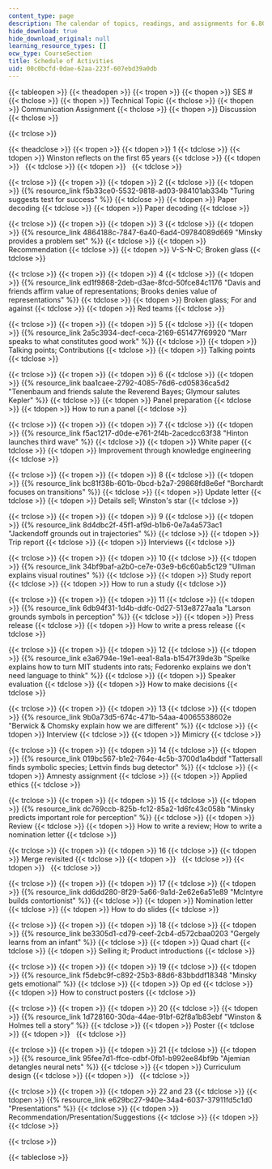 ```yaml
---
content_type: page
description: The calendar of topics, readings, and assignments for 6.803.
hide_download: true
hide_download_original: null
learning_resource_types: []
ocw_type: CourseSection
title: Schedule of Activities
uid: 00c0bcfd-0dae-62aa-223f-607ebd39a0db
---
```


{{< tableopen >}}
{{< theadopen >}}
{{< tropen >}}
{{< thopen >}}
SES #
{{< thclose >}}
{{< thopen >}}
Technical Topic
{{< thclose >}}
{{< thopen >}}
Communication Assignment
{{< thclose >}}
{{< thopen >}}
Discussion
{{< thclose >}}

{{< trclose >}}

{{< theadclose >}}
{{< tropen >}}
{{< tdopen >}}
1
{{< tdclose >}}
{{< tdopen >}}
Winston reflects on the first 65 years
{{< tdclose >}}
{{< tdopen >}}
 
{{< tdclose >}}
{{< tdopen >}}
 
{{< tdclose >}}

{{< trclose >}}
{{< tropen >}}
{{< tdopen >}}
2
{{< tdclose >}}
{{< tdopen >}}
{{% resource_link f5b33ce0-5532-9818-ad03-984101ab334b "Turing suggests test for success" %}}
{{< tdclose >}}
{{< tdopen >}}
Paper decoding
{{< tdclose >}}
{{< tdopen >}}
Paper decoding
{{< tdclose >}}

{{< trclose >}}
{{< tropen >}}
{{< tdopen >}}
3
{{< tdclose >}}
{{< tdopen >}}
{{% resource_link 4864188c-7847-6a40-6ad4-09784089d669 "Minsky provides a problem set" %}}
{{< tdclose >}}
{{< tdopen >}}
Recommendation
{{< tdclose >}}
{{< tdopen >}}
V-S-N-C; Broken glass
{{< tdclose >}}

{{< trclose >}}
{{< tropen >}}
{{< tdopen >}}
4
{{< tdclose >}}
{{< tdopen >}}
{{% resource_link ed1f9868-2deb-d3ae-8fcd-50fce84c1176 "Davis and friends affirm value of representations; Brooks denies value of representations" %}}
{{< tdclose >}}
{{< tdopen >}}
Broken glass; For and against
{{< tdclose >}}
{{< tdopen >}}
Red teams
{{< tdclose >}}

{{< trclose >}}
{{< tropen >}}
{{< tdopen >}}
5
{{< tdclose >}}
{{< tdopen >}}
{{% resource_link 2a5c3934-decf-ceca-2169-651477f69920 "Marr speaks to what constitutes good work" %}}
{{< tdclose >}}
{{< tdopen >}}
Talking points; Contributions
{{< tdclose >}}
{{< tdopen >}}
Talking points
{{< tdclose >}}

{{< trclose >}}
{{< tropen >}}
{{< tdopen >}}
6
{{< tdclose >}}
{{< tdopen >}}
{{% resource_link baa1caee-2792-4085-76d6-cd05836ca5d2 "Tenenbaum and friends salute the Reverend Bayes; Glymour salutes Kepler" %}}
{{< tdclose >}}
{{< tdopen >}}
Panel preparation
{{< tdclose >}}
{{< tdopen >}}
How to run a panel
{{< tdclose >}}

{{< trclose >}}
{{< tropen >}}
{{< tdopen >}}
7
{{< tdclose >}}
{{< tdopen >}}
{{% resource_link f5ac1217-d0de-e761-2f4b-2acedcc63f38 "Hinton launches third wave" %}}
{{< tdclose >}}
{{< tdopen >}}
White paper
{{< tdclose >}}
{{< tdopen >}}
Improvement through knowledge engineering
{{< tdclose >}}

{{< trclose >}}
{{< tropen >}}
{{< tdopen >}}
8
{{< tdclose >}}
{{< tdopen >}}
{{% resource_link bc81f38b-601b-0bcd-b2a7-29868fd8e6ef "Borchardt focuses on transitions" %}}
{{< tdclose >}}
{{< tdopen >}}
Update letter
{{< tdclose >}}
{{< tdopen >}}
Details sell; Winston's star
{{< tdclose >}}

{{< trclose >}}
{{< tropen >}}
{{< tdopen >}}
9
{{< tdclose >}}
{{< tdopen >}}
{{% resource_link 8d4dbc2f-45f1-af9d-b1b6-0e7a4a573ac1 "Jackendoff grounds out in trajectories" %}}
{{< tdclose >}}
{{< tdopen >}}
Trip report
{{< tdclose >}}
{{< tdopen >}}
Interviews
{{< tdclose >}}

{{< trclose >}}
{{< tropen >}}
{{< tdopen >}}
10
{{< tdclose >}}
{{< tdopen >}}
{{% resource_link 34bf9baf-a2b0-ce7e-03e9-b6c60ab5c129 "Ullman explains visual routines" %}}
{{< tdclose >}}
{{< tdopen >}}
Study report
{{< tdclose >}}
{{< tdopen >}}
How to run a study
{{< tdclose >}}

{{< trclose >}}
{{< tropen >}}
{{< tdopen >}}
11
{{< tdclose >}}
{{< tdopen >}}
{{% resource_link 6db94f31-1d4b-ddfc-0d27-513e8727aa1a "Larson grounds symbols in perception" %}}
{{< tdclose >}}
{{< tdopen >}}
Press release
{{< tdclose >}}
{{< tdopen >}}
How to write a press release
{{< tdclose >}}

{{< trclose >}}
{{< tropen >}}
{{< tdopen >}}
12
{{< tdclose >}}
{{< tdopen >}}
{{% resource_link e3a6794e-19e1-eea1-8a1a-b1547f39de3b "Spelke explains how to turn MIT students into rats; Fedorenko explains we don't need language to think" %}}
{{< tdclose >}}
{{< tdopen >}}
Speaker evaluation
{{< tdclose >}}
{{< tdopen >}}
How to make decisions
{{< tdclose >}}

{{< trclose >}}
{{< tropen >}}
{{< tdopen >}}
13
{{< tdclose >}}
{{< tdopen >}}
{{% resource_link 9b0a73d5-674c-471b-54aa-40065538602e "Berwick & Chomsky explain how we are different" %}}
{{< tdclose >}}
{{< tdopen >}}
Interview
{{< tdclose >}}
{{< tdopen >}}
Mimicry
{{< tdclose >}}

{{< trclose >}}
{{< tropen >}}
{{< tdopen >}}
14
{{< tdclose >}}
{{< tdopen >}}
{{% resource_link 019bc567-b1e2-764e-4c5b-3700d1a4bddf "Tattersall finds symbolic species; Lettvin finds bug detector" %}}
{{< tdclose >}}
{{< tdopen >}}
Amnesty assignment
{{< tdclose >}}
{{< tdopen >}}
Applied ethics
{{< tdclose >}}

{{< trclose >}}
{{< tropen >}}
{{< tdopen >}}
15
{{< tdclose >}}
{{< tdopen >}}
{{% resource_link dc769ccb-825b-fc12-85a2-1d6fc43c058b "Minsky predicts important role for perception" %}}
{{< tdclose >}}
{{< tdopen >}}
Review
{{< tdclose >}}
{{< tdopen >}}
How to write a review; How to write a nomination letter
{{< tdclose >}}

{{< trclose >}}
{{< tropen >}}
{{< tdopen >}}
16
{{< tdclose >}}
{{< tdopen >}}
Merge revisited
{{< tdclose >}}
{{< tdopen >}}
 
{{< tdclose >}}
{{< tdopen >}}
 
{{< tdclose >}}

{{< trclose >}}
{{< tropen >}}
{{< tdopen >}}
17
{{< tdclose >}}
{{< tdopen >}}
{{% resource_link dd6dd280-8f29-5a66-9a1d-2e62e6a51e89 "McIntyre builds contortionist" %}}
{{< tdclose >}}
{{< tdopen >}}
Nomination letter
{{< tdclose >}}
{{< tdopen >}}
How to do slides
{{< tdclose >}}

{{< trclose >}}
{{< tropen >}}
{{< tdopen >}}
18
{{< tdclose >}}
{{< tdopen >}}
{{% resource_link be3305d1-cd79-ceef-2cb4-d572cbaa0203 "Gergely learns from an infant" %}}
{{< tdclose >}}
{{< tdopen >}}
Quad chart
{{< tdclose >}}
{{< tdopen >}}
Selling it; Product introductions
{{< tdclose >}}

{{< trclose >}}
{{< tropen >}}
{{< tdopen >}}
19
{{< tdclose >}}
{{< tdopen >}}
{{% resource_link f5debc9f-c892-25b3-88d6-83bbddf18348 "Minsky gets emotional" %}}
{{< tdclose >}}
{{< tdopen >}}
Op ed
{{< tdclose >}}
{{< tdopen >}}
How to construct posters
{{< tdclose >}}

{{< trclose >}}
{{< tropen >}}
{{< tdopen >}}
20
{{< tdclose >}}
{{< tdopen >}}
{{% resource_link 1d728160-30da-44ae-91bf-62f8a1b83ebf "Winston & Holmes tell a story" %}}
{{< tdclose >}}
{{< tdopen >}}
Poster
{{< tdclose >}}
{{< tdopen >}}
 
{{< tdclose >}}

{{< trclose >}}
{{< tropen >}}
{{< tdopen >}}
21
{{< tdclose >}}
{{< tdopen >}}
{{% resource_link 95fee7d1-ffce-cdbf-0fb1-b992ee84bf9b "Ajemian detangles neural nets" %}}
{{< tdclose >}}
{{< tdopen >}}
Curriculum design
{{< tdclose >}}
{{< tdopen >}}
 
{{< tdclose >}}

{{< trclose >}}
{{< tropen >}}
{{< tdopen >}}
22 and 23
{{< tdclose >}}
{{< tdopen >}}
{{% resource_link e629bc27-940e-34a4-6037-37911fd5c1d0 "Presentations" %}}
{{< tdclose >}}
{{< tdopen >}}
Recommendation/Presentation/Suggestions
{{< tdclose >}}
{{< tdopen >}}
 
{{< tdclose >}}

{{< trclose >}}

{{< tableclose >}}